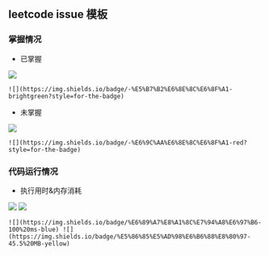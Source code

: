 ## leetcode issue 模板
### 掌握情况
- 已掌握

![](https://img.shields.io/badge/-%E5%B7%B2%E6%8E%8C%E6%8F%A1-brightgreen?style=for-the-badge)

`![](https://img.shields.io/badge/-%E5%B7%B2%E6%8E%8C%E6%8F%A1-brightgreen?style=for-the-badge)`
- 未掌握

![](https://img.shields.io/badge/-%E6%9C%AA%E6%8E%8C%E6%8F%A1-red?style=for-the-badge)

`![](https://img.shields.io/badge/-%E6%9C%AA%E6%8E%8C%E6%8F%A1-red?style=for-the-badge)`
### 代码运行情况
- 执行用时&内存消耗

![](https://img.shields.io/badge/%E6%89%A7%E8%A1%8C%E7%94%A8%E6%97%B6-100%20ms-blue) ![](https://img.shields.io/badge/%E5%86%85%E5%AD%98%E6%B6%88%E8%80%97-45.5%20MB-yellow)

`![](https://img.shields.io/badge/%E6%89%A7%E8%A1%8C%E7%94%A8%E6%97%B6-100%20ms-blue) ![](https://img.shields.io/badge/%E5%86%85%E5%AD%98%E6%B6%88%E8%80%97-45.5%20MB-yellow)`
